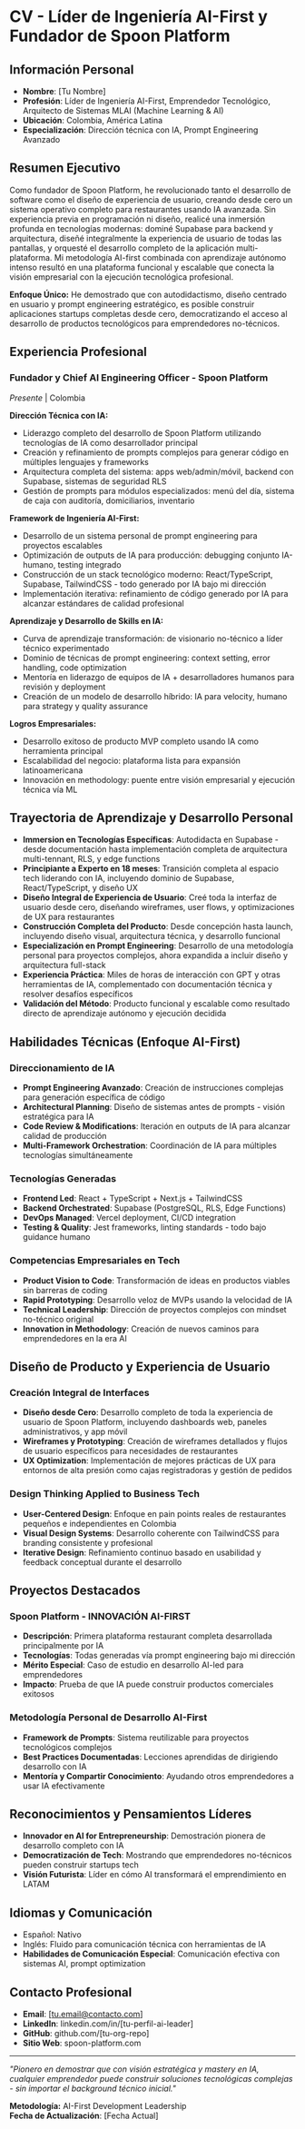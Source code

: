 # CV - Líder de Ingeniería AI-First y Fundador de Spoon Platform

## Información Personal
- **Nombre**: [Tu Nombre]
- **Profesión**: Líder de Ingeniería AI-First, Emprendedor Tecnológico, Arquitecto de Sistemas MLAI (Machine Learning & AI)
- **Ubicación**: Colombia, América Latina
- **Especialización**: Dirección técnica con IA, Prompt Engineering Avanzado

## Resumen Ejecutivo
Como fundador de Spoon Platform, he revolucionado tanto el desarrollo de software como el diseño de experiencia de usuario, creando desde cero un sistema operativo completo para restaurantes usando IA avanzada. Sin experiencia previa en programación ni diseño, realicé una inmersión profunda en tecnologías modernas: dominé Supabase para backend y arquitectura, diseñé integralmente la experiencia de usuario de todas las pantallas, y orquesté el desarrollo completo de la aplicación multi-plataforma. Mi metodología AI-first combinada con aprendizaje autónomo intenso resultó en una plataforma funcional y escalable que conecta la visión empresarial con la ejecución tecnológica profesional.

**Enfoque Único:** He demostrado que con autodidactismo, diseño centrado en usuario y prompt engineering estratégico, es posible construir aplicaciones startups completas desde cero, democratizando el acceso al desarrollo de productos tecnológicos para emprendedores no-técnicos.

## Experiencia Profesional

### **Fundador y Chief AI Engineering Officer** - Spoon Platform
*Presente* | Colombia

**Dirección Técnica con IA:**
- Liderazgo completo del desarrollo de Spoon Platform utilizando tecnologías de IA como desarrollador principal
- Creación y refinamiento de prompts complejos para generar código en múltiples lenguajes y frameworks
- Arquitectura completa del sistema: apps web/admin/móvil, backend con Supabase, sistemas de seguridad RLS
- Gestión de prompts para módulos especializados: menú del día, sistema de caja con auditoría, domiciliarios, inventario

**Framework de Ingeniería AI-First:**
- Desarrollo de un sistema personal de prompt engineering para proyectos escalables
- Optimización de outputs de IA para producción: debugging conjunto IA-humano, testing integrado
- Construcción de un stack tecnológico moderno: React/TypeScript, Supabase, TailwindCSS - todo generado por IA bajo mi dirección
- Implementación iterativa: refinamiento de código generado por IA para alcanzar estándares de calidad profesional

**Aprendizaje y Desarrollo de Skills en IA:**
- Curva de aprendizaje transformación: de visionario no-técnico a líder técnico experimentado
- Dominio de técnicas de prompt engineering: context setting, error handling, code optimization
- Mentoría en liderazgo de equipos de IA + desarrolladores humanos para revisión y deployment
- Creación de un modelo de desarrollo híbrido: IA para velocity, humano para strategy y quality assurance

**Logros Empresariales:**
- Desarrollo exitoso de producto MVP completo usando IA como herramienta principal
- Escalabilidad del negocio: plataforma lista para expansión latinoamericana
- Innovación en methodology: puente entre visión empresarial y ejecución técnica vía ML

## Trayectoria de Aprendizaje y Desarrollo Personal
- **Immersion en Tecnologías Específicas**: Autodidacta en Supabase - desde documentación hasta implementación completa de arquitectura multi-tennant, RLS, y edge functions
- **Principiante a Experto en 18 meses**: Transición completa al espacio tech liderando con IA, incluyendo dominio de Supabase, React/TypeScript, y diseño UX
- **Diseño Integral de Experiencia de Usuario**: Creé toda la interfaz de usuario desde cero, diseñando wireframes, user flows, y optimizaciones de UX para restaurantes
- **Construcción Completa del Producto**: Desde concepción hasta launch, incluyendo diseño visual, arquitectura técnica, y desarrollo funcional
- **Especialización en Prompt Engineering**: Desarrollo de una metodología personal para proyectos complejos, ahora expandida a incluir diseño y arquitectura full-stack
- **Experiencia Práctica**: Miles de horas de interacción con GPT y otras herramientas de IA, complementado con documentación técnica y resolver desafíos específicos
- **Validación del Método**: Producto funcional y escalable como resultado directo de aprendizaje autónomo y ejecución decidida

## Habilidades Técnicas (Enfoque AI-First)
### Direccionamiento de IA
- **Prompt Engineering Avanzado**: Creación de instrucciones complejas para generación específica de código
- **Architectural Planning**: Diseño de sistemas antes de prompts - visión estratégica para IA
- **Code Review & Modifications**: Iteración en outputs de IA para alcanzar calidad de producción
- **Multi-Framework Orchestration**: Coordinación de IA para múltiples tecnologías simultáneamente

### Tecnologías Generadas
- **Frontend Led**: React + TypeScript + Next.js + TailwindCSS
- **Backend Orchestrated**: Supabase (PostgreSQL, RLS, Edge Functions)
- **DevOps Managed**: Vercel deployment, CI/CD integration
- **Testing & Quality**: Jest frameworks, linting standards - todo bajo guidance humano

### Competencias Empresariales en Tech
- **Product Vision to Code**: Transformación de ideas en productos viables sin barreras de coding
- **Rapid Prototyping**: Desarrollo veloz de MVPs usando la velocidad de IA
- **Technical Leadership**: Dirección de proyectos complejos con mindset no-técnico original
- **Innovation in Methodology**: Creación de nuevos caminos para emprendedores en la era AI

## Diseño de Producto y Experiencia de Usuario
### Creación Integral de Interfaces
- **Diseño desde Cero**: Desarrollo completo de toda la experiencia de usuario de Spoon Platform, incluyendo dashboards web, paneles administrativos, y app móvil
- **Wireframes y Prototyping**: Creación de wireframes detallados y flujos de usuario específicos para necesidades de restaurantes
- **UX Optimization**: Implementación de mejores prácticas de UX para entornos de alta presión como cajas registradoras y gestión de pedidos

### Design Thinking Applied to Business Tech
- **User-Centered Design**: Enfoque en pain points reales de restaurantes pequeños e independientes en Colombia
- **Visual Design Systems**: Desarrollo coherente con TailwindCSS para branding consistente y profesional
- **Iterative Design**: Refinamiento continuo basado en usabilidad y feedback conceptual durante el desarrollo

## Proyectos Destacados

### **Spoon Platform** - INNOVACIÓN AI-FIRST
- **Descripción**: Primera plataforma restaurant completa desarrollada principalmente por IA
- **Tecnologías**: Todas generadas vía prompt engineering bajo mi dirección
- **Mérito Especial**: Caso de estudio en desarrollo AI-led para emprendedores
- **Impacto**: Prueba de que IA puede construir productos comerciales exitosos

### Metodología Personal de Desarrollo AI-First
- **Framework de Prompts**: Sistema reutilizable para proyectos tecnológicos complejos
- **Best Practices Documentadas**: Lecciones aprendidas de dirigiendo desarrollo con IA
- **Mentoría y Compartir Conocimiento**: Ayudando otros emprendedores a usar IA efectivamente

## Reconocimientos y Pensamientos Líderes
- **Innovador en AI for Entrepreneurship**: Demostración pionera de desarrollo completo con IA
- **Democratización de Tech**: Mostrando que emprendedores no-técnicos pueden construir startups tech
- **Visión Futurista**: Líder en cómo AI transformará el emprendimiento en LATAM

## Idiomas y Comunicación
- Español: Nativo
- Inglés: Fluido para comunicación técnica con herramientas de IA
- **Habilidades de Comunicación Especial**: Comunicación efectiva con sistemas AI, prompt optimization

## Contacto Profesional
- **Email**: [tu.email@contacto.com]
- **LinkedIn**: linkedin.com/in/[tu-perfil-ai-leader]
- **GitHub**: github.com/[tu-org-repo]
- **Sitio Web**: spoon-platform.com

---

*"Pionero en demostrar que con visión estratégica y mastery en IA, cualquier emprendedor puede construir soluciones tecnológicas complejas - sin importar el background técnico inicial."*

**Metodología:** AI-First Development Leadership  
**Fecha de Actualización**: [Fecha Actual]
